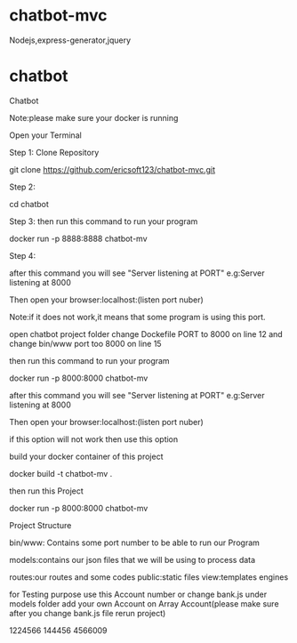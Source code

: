 # chatbot-mvc
Nodejs,express-generator,jquery


# chatbot
Chatbot



Note:please make sure your docker is running



Open your Terminal


Step 1: Clone Repository

git clone https://github.com/ericsoft123/chatbot-mvc.git

Step 2:

cd chatbot 

Step 3:
then run this command  to  run your program 

docker run -p 8888:8888 chatbot-mv

Step 4:

after this command you will see "Server listening at PORT" e.g:Server listening at 8000


Then open your browser:localhost:(listen port nuber)



Note:if it does not work,it means that some program is using this port.

open chatbot project folder change Dockefile PORT to 8000 on line 12
and change bin/www port too 8000 on line 15

then run this command  to  run your program 

docker run -p 8000:8000 chatbot-mv


after this command you will see "Server listening at PORT" e.g:Server listening at 8000


Then open your browser:localhost:(listen port nuber)



if this option will not work then use this option

build your docker container of this project

docker build -t chatbot-mv .

then run this Project

docker run -p 8000:8000 chatbot-mv





Project Structure

bin/www: Contains some port number to be able to run our Program

models:contains our json files that we will be using to process data


routes:our routes and some codes
public:static files
view:templates engines




for Testing purpose use this Account number or change bank.js under models folder add your own Account on Array Account(please make sure after you change bank.js file rerun project)

1224566
144456
4566009

